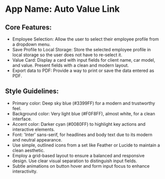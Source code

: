 # **App Name**: Auto Value Link

## Core Features:

- Employee Selection: Allow the user to select their employee profile from a
  dropdown menu.
- Save Profile to Local Storage: Store the selected employee profile in local
  storage so the user does not have to re-select it.
- Value Card: Display a card with input fields for client name, car model, and
  value. Present fields with a clean and modern layout.
- Export data to PDF: Provide a way to print or save the data entered as PDF.

## Style Guidelines:

- Primary color: Deep sky blue (#3399FF) for a modern and trustworthy feel.
- Background color: Very light blue (#F0F8FF), almost white, for a clean
  interface.
- Accent color: Darker cyan (#0080FF) to highlight key actions and interactive
  elements.
- Font: 'Inter' sans-serif, for headlines and body text due to its modern and
  neutral appearance.
- Use simple, outlined icons from a set like Feather or Lucide to maintain a
  clean aesthetic.
- Employ a grid-based layout to ensure a balanced and responsive design. Use
  clear visual separation to distinguish input fields.
- Subtle animations on button hover and form input focus to enhance
  interactivity.

